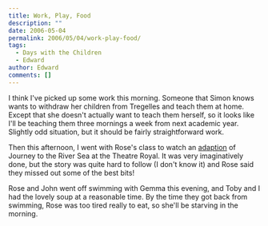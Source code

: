 ```yaml
---
title: Work, Play, Food
description: ""
date: 2006-05-04
permalink: 2006/05/04/work-play-food/
tags:
  - Days with the Children
  - Edward
author: Edward
comments: []
---
```


I think I\'ve picked up some work this morning. Someone that Simon knows
wants to withdraw her children from Tregelles and teach them at home.
Except that she doesn\'t actually want to teach them herself, so it
looks like I\'ll be teaching them three mornings a week from next
academic year. Slightly odd situation, but it should be fairly
straightforward work.

Then this afternoon, I went with Rose\'s class to watch an [adaption][1]
of Journey to the River Sea at the Theatre Royal. It was very
imaginatively done, but the story was quite hard to follow (I don\'t
know it) and Rose said they missed out some of the best bits!

Rose and John went off swimming with Gemma this evening, and Toby and I
had the lovely soup at a reasonable time. By the time they got back from
swimming, Rose was too tired really to eat, so she\'ll be starving in
the morning.



[1]: https://www.theatre-centre.co.uk/show_details.asp?showID=25
